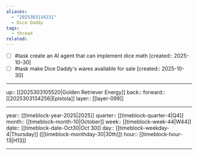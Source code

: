 ```yaml
---
aliases:
  - "2025303134231"
  - Dice Daddy
tags:
  - thread
related:
---
```


- [ ] #task create an AI agent that can implement dice math  [created:: 2025-10-30]
- [ ] #task make Dice Daddy's wares available for sale  [created:: 2025-10-30]

***

up:: [[2025303105520|Golden Retriever Energy]]
back:: 
forward:: [[2025303134256|Epistola]]
layer:: [[layer-099]]

***

year:: [[timeblock-year-2025|2025]]
quarter:: [[timeblock-quarter-4|Q4]]
month:: [[timeblock-month-10|October]]
week:: [[timeblock-week-44|W44]]
date:: [[timeblock-date-Oct30|Oct 30]]
day:: [[timeblock-weekday-4|Thursday]] ([[timeblock-monthday-30|30th]])
hour:: [[timeblock-hour-13|H13]]

***
